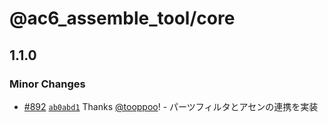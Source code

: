 # @ac6_assemble_tool/core

## 1.1.0
### Minor Changes



- [#892](https://github.com/tooppoo/ac6_assemble_tool/pull/892) [`ab0abd1`](https://github.com/tooppoo/ac6_assemble_tool/commit/ab0abd1d420c2cbac0339bc9897210fad3e6ed13) Thanks [@tooppoo](https://github.com/tooppoo)! - パーツフィルタとアセンの連携を実装
